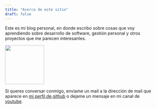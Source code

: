 ```yaml
---
title: "Acerca de este sitio"
draft: false
---
```


Este es mi blog personal, en donde escribo sobre cosas que voy
aprendiendo sobre desarrollo de software, gestión personal y
otros proyectos que me parecen interesantes.

<div class="tc">
  <img src="/images/avatar.png" width="128" height="128" class="br-100 dib">
</div>

Si queres conversar conmigo, enviame un mail a la dirección de mail que aparece
en <a href="https://github.com/hugoruscitti">mi perfil de github</a> o dejame
un mensaje en mi canal de <a href="https://www.youtube.com/user/hugoruscitti/videos">youtube</a>.
